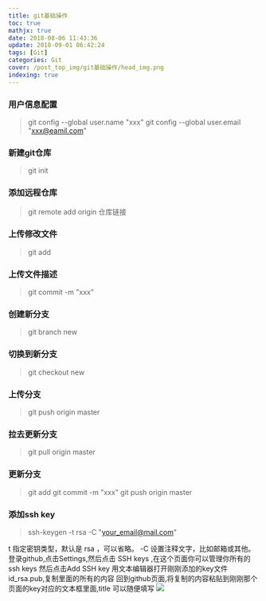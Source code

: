 ```yaml
---
title: git基础操作
toc: true
mathjx: true
date: 2018-08-06 11:43:36
update: 2018-09-01 06:42:24
tags: [Git]
categories: Git
cover: /post_top_img/git基础操作/head_img.png
indexing: true
---
```


### 用户信息配置
> git config --global user.name "xxx"
> git config --global user.email "xxx@eamil.com"

### 新建git仓库
> git init

### 添加远程仓库
> git remote add origin 仓库链接

### 上传修改文件
> git add

### 上传文件描述
> git commit -m "xxx"

### 创建新分支
> git branch new

### 切换到新分支
> git checkout new

### 上传分支
> git push origin master

### 拉去更新分支
> git pull origin master

### 更新分支
>git add
>git commit -m "xxx"
>git push origin master

### 添加ssh key
>ssh-keygen -t rsa -C "your_email@mail.com"

t 指定密钥类型，默认是 rsa ，可以省略。 -C 设置注释文字，比如邮箱或其他。
登录github,点击Settings,然后点击 SSH keys ,在这个页面你可以管理你所有的ssh keys
然后点击Add SSH key
用文本编辑器打开刚刚添加的key文件id_rsa.pub,复制里面的所有的内容
回到github页面,将复制的内容粘贴到刚刚那个页面的key对应的文本框里面,title 可以随便填写
![](添加sshkey.png)

